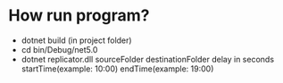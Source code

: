 # How run program?

- dotnet build (in project folder)
- cd bin/Debug/net5.0
- dotnet replicator.dll sourceFolder destinationFolder delay in seconds startTime(example: 10:00) endTime(example: 19:00)
